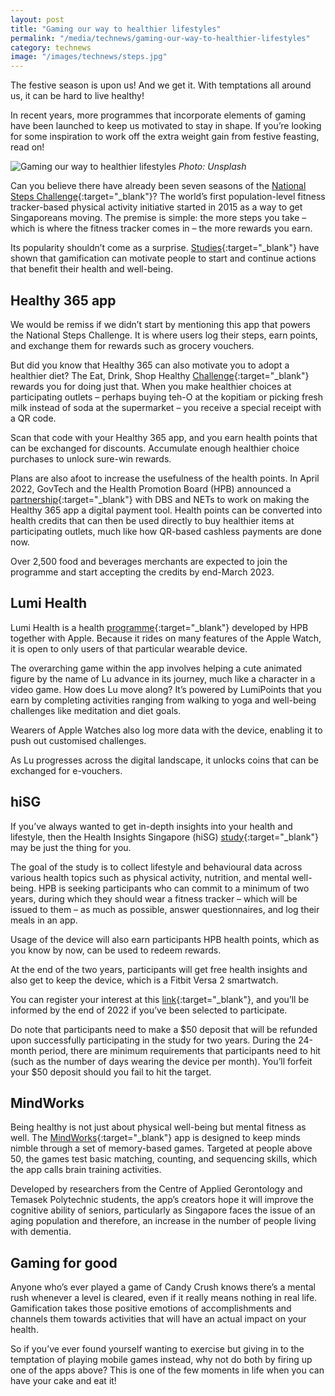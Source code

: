 ```yaml
---
layout: post
title: "Gaming our way to healthier lifestyles"
permalink: "/media/technews/gaming-our-way-to-healthier-lifestyles"
category: technews
image: "/images/technews/steps.jpg"
---
```


The festive season is upon us! And we get it. With temptations all around us, it can be hard to live healthy!

In recent years, more programmes that incorporate elements of gaming have been launched to keep us motivated to stay in shape. If you’re looking for some inspiration to work off the extra weight gain from festive feasting, read on!

![Gaming our way to healthier lifestyles](/images/technews/steps.jpg)
*Photo: Unsplash*

Can you believe there have already been seven seasons of the [National Steps Challenge](https://www.tech.gov.sg/media/technews/stepping-up-to-the-healthy-challenge){:target="_blank"}? The world’s first population-level fitness tracker-based physical activity initiative started in 2015 as a way to get Singaporeans moving. The premise is simple: the more steps you take – which is where the fitness tracker comes in – the more rewards you earn. 

Its popularity shouldn’t come as a surprise. [Studies](https://pubmed.ncbi.nlm.nih.gov/30135818/){:target="_blank"} have shown that gamification can motivate people to start and continue actions that benefit their health and well-being. 

## Healthy 365 app

We would be remiss if we didn’t start by mentioning this app that powers the National Steps Challenge. It is where users log their steps, earn points, and exchange them for rewards such as grocery vouchers.

But did you know that Healthy 365 can also motivate you to adopt a healthier diet? The Eat, Drink, Shop Healthy [Challenge](https://www.healthhub.sg/programmes/136/eat-drink-shop-healthy-challenge){:target="_blank"} rewards you for doing just that. When you make healthier choices at participating outlets – perhaps buying teh-O at the kopitiam or picking fresh milk instead of soda at the supermarket – you receive a special receipt with a QR code. 

Scan that code with your Healthy 365 app, and you earn health points that can be exchanged for discounts. Accumulate enough healthier choice purchases to unlock sure-win rewards. 

Plans are also afoot to increase the usefulness of the health points. In April 2022, GovTech and the Health Promotion Board (HPB) announced a [partnership](https://www.businesstimes.com.sg/sme/dbs-partners-govtech-nets-hpb-to-launch-digital-payment-method-for-healthier-fb-options){:target="_blank"} with DBS and NETs to work on making the Healthy 365 app a digital payment tool. Health points can be converted into health credits that can then be used directly to buy healthier items at participating outlets, much like how QR-based cashless payments are done now. 

Over 2,500 food and beverages merchants are expected to join the programme and start accepting the credits by end-March 2023.

## Lumi Health

Lumi Health is a health [programme](https://www.lumihealth.sg){:target="_blank"} developed by HPB together with Apple. Because it rides on many features of the Apple Watch, it is open to only users of that particular wearable device. 

The overarching game within the app involves helping a cute animated figure by the name of Lu advance in its journey, much like a character in a video game. How does Lu move along? It’s powered by LumiPoints that you earn by completing activities ranging from walking to yoga and well-being challenges like meditation and diet goals. 

Wearers of Apple Watches also log more data with the device, enabling it to push out customised challenges. 

As Lu progresses across the digital landscape, it unlocks coins that can be exchanged for e-vouchers. 

## hiSG

If you’ve always wanted to get in-depth insights into your health and lifestyle, then the Health Insights Singapore (hiSG) [study](https://hpb.gov.sg/healthy-living/hisg){:target="_blank"} may be just the thing for you. 

The goal of the study is to collect lifestyle and behavioural data across various health topics such as physical activity, nutrition, and mental well-being. HPB is seeking participants who can commit to a minimum of two years, during which they should wear a fitness tracker – which will be issued to them – as much as possible, answer questionnaires, and log their meals in an app. 

Usage of the device will also earn participants HPB health points, which as you know by now, can be used to redeem rewards. 

At the end of the two years, participants will get free health insights and also get to keep the device, which is a Fitbit Versa 2 smartwatch. 

You can register your interest at this [link](https://form.gov.sg/#!/5e52b08786290e0013b5e8f1){:target="_blank"}, and you’ll be informed by the end of 2022 if you’ve been selected to participate. 

Do note that participants need to make a $50 deposit that will be refunded upon successfully participating in the study for two years. During the 24-month period, there are minimum requirements that participants need to hit (such as the number of days wearing the device per month). You’ll forfeit your $50 deposit should you fail to hit the target. 

## MindWorks

Being healthy is not just about physical well-being but mental fitness as well. The [MindWorks](https://www.straitstimes.com/singapore/brain-training-game-launched-to-boost-seniors-cognitive-health){:target="_blank"} app is designed to keep minds nimble through a set of memory-based games. Targeted at people above 50, the games test basic matching, counting, and sequencing skills, which the app calls brain training activities. 

Developed by researchers from the Centre of Applied Gerontology and Temasek Polytechnic students, the app’s creators hope it will improve the cognitive ability of seniors, particularly as Singapore faces the issue of an aging population and therefore, an increase in the number of people living with dementia.

## Gaming for good

Anyone who’s ever played a game of Candy Crush knows there’s a mental rush whenever a level is cleared, even if it really means nothing in real life. Gamification takes those positive emotions of accomplishments and channels them towards activities that will have an actual impact on your health. 

So if you’ve ever found yourself wanting to exercise but giving in to the temptation of playing mobile games instead, why not do both by firing up one of the apps above? This is one of the few moments in life when you can have your cake and eat it!



